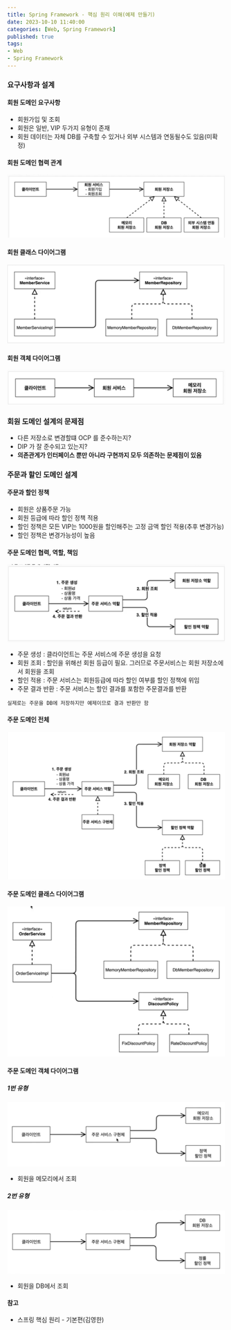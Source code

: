 ```yaml
---
title: Spring Framework - 핵심 원리 이해(예제 만들기)
date: 2023-10-10 11:40:00
categories: [Web, Spring Framework]
published: true
tags:
- Web
- Spring Framework
---
```


### 요구사항과 설계
#### 회원 도메인 요구사항
 - 회원가입 및 조회
 - 회원은 일반, VIP 두가지 유형이 존재
 - 회원 데이터는 자체 DB를 구축할 수 있거나 외부 시스템과 연동될수도 있음(미확정)

#### 회원 도메인 협력 관계
![Alt text](/assets/posts/img/spring/spring_02_01.png)

#### 회원 클래스 다이어그램
![Alt text](/assets/posts/img/spring/spring_02_02.png)

#### 회원 객체 다이어그램
![Alt text](/assets/posts/img/spring/spring_02_03.png)

### 회원 도메인 설계의 문제점
 - 다른 저장소로 변경할떄 OCP 를 준수하는지?
 - DIP 가 잘 준수되고 있는지?
 - **의존관게가 인터페이스 뿐만 아니라 구현까지 모두 의존하는 문제점이 있음**

### 주문과 할인 도메인 설계

#### 주문과 할인 정책
 - 회원은 상품주문 가능
 - 회원 등급에 따라 할인 정책 적용
 - 할인 정책은 모든 VIP는 1000원을 할인해주는 고정 금액 할인 적용(추후 변경가능)
 - 할인 정책은 변경가능성이 높음

#### 주문 도메인 협력, 역할, 책임
![Alt text](/assets/posts/img/spring/spring_02_04.png)
 - 주문 생성 : 클라이언트는 주문 서비스에 주문 생성을 요청
 - 회원 조회 : 할인을 위해선 회원 등급이 필요. 그러므로 주문서비스는 회원 저장소에서 회원을 조회
 - 할인 적용 : 주문 서비스는 회원등급에 따라 할인 여부를 할인 정책에 위임
 - 주문 결과 반환 : 주문 서비스는 할인 결과를 포함한 주문결과를 반환

`실제로는 주문을 DB에 저장하지만 예제이므로 결과 반환만 함`

#### 주문 도메인 전체
![Alt text](/assets/posts/img/spring/spring_02_05.png)

#### 주문 도메인 클래스 다이어그램
![Alt text](/assets/posts/img/spring/spring_02_06.png)

#### 주문 도메인 객체 다이어그램
##### 1번 유형
![Alt text](/assets/posts/img/spring/spring_02_07.png)
 - 회원을 메모리에서 조회

##### 2번 유형
![Alt text](/assets/posts/img/spring/spring_02_08.png)
 - 회원을 DB에서 조회

#### 참고
 - 스프링 핵심 원리 - 기본편(김영한)
